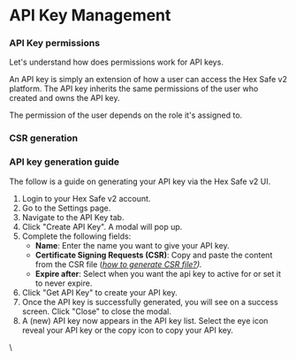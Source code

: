 # API Key Management

### API Key permissions

Let's understand how does permissions work for API keys.

An API key is simply an extension of how a user can access the Hex Safe v2 platform. The API key inherits the same permissions of the user who created and owns the API key.

The permission of the user depends on the role it's assigned to.

### CSR generation

### API key generation guide

The follow is a guide on generating your API key via the Hex Safe v2 UI.

1. Login to your Hex Safe v2 account.
2. Go to the Settings page.
3. Navigate to the API Key tab.
4. Click "Create API Key". A modal will pop up.
5. Complete the following fields:
   * **Name**: Enter the name you want to give your API key.
   * **Certificate Signing Requests (CSR)**: Copy and paste the content from the CSR file ([_how to generate CSR file?_](<README (1).md#csr-generation>)_)._
   * **Expire after**: Select when you want the api key to active for or set it to never expire.
6. Click "Get API Key" to create your API key.
7. Once the API key is successfully generated, you will see on a success screen. Click "Close" to close the modal.
8. A (new) API key now appears in the API key list. Select the eye icon reveal your API key or the copy icon to copy your API key.

\\

